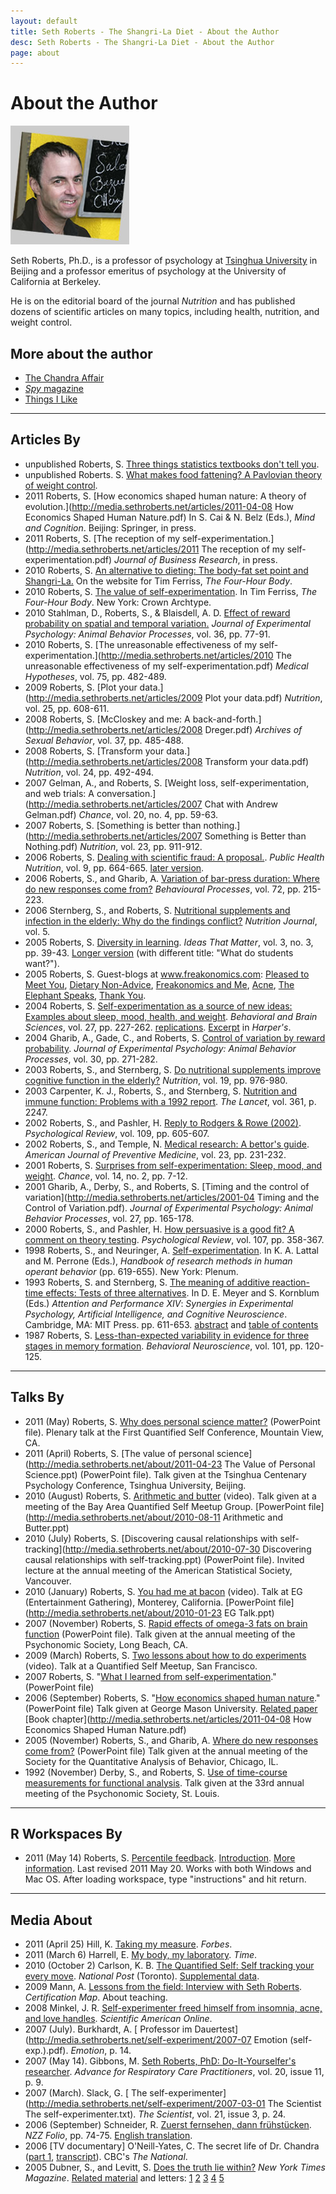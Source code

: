```yaml
---
layout: default
title: Seth Roberts - The Shangri-La Diet - About the Author
desc: Seth Roberts - The Shangri-La Diet - About the Author
page: about
---
```

# About the Author

![Seth Roberts](/images/sethrobertsPicBox.jpg)

Seth Roberts, Ph.D., is a professor of psychology at [Tsinghua University](http://www.tsinghua.edu.cn/eng/index.jsp) in Beijing and a professor emeritus of psychology at the University of California at Berkeley.

He is on the editorial board of the journal *Nutrition* and has published dozens of scientific articles on many topics, including health, nutrition, and weight control.

## More about the author
- [The Chandra Affair](/chandra/)
- [*Spy* magazine](/spy/)
- [Things I Like](/things/)

- - - - - -

## Articles By

- unpublished Roberts, S. [Three things statistics textbooks don't tell you](http://media.sethroberts.net/about/2005_Three_Things_Statistics_Textbooks_Dont_Tell_You.pdf).
- unpublished Roberts. S. [What makes food fattening? A Pavlovian theory of weight control](http://media.sethroberts.net/about/whatmakesfoodfattening.pdf).
- 2011 Roberts, S. [How economics shaped human nature: A theory of evolution.](http://media.sethroberts.net/articles/2011-04-08 How Economics Shaped Human Nature.pdf) In S. Cai & N. Belz (Eds.), *Mind and Cognition*. Beijing: Springer, in press.
- 2011 Roberts, S. [The reception of my self-experimentation.](http://media.sethroberts.net/articles/2011 The reception of my self-experimentation.pdf) *Journal of Business Research*, in press.
- 2010 Roberts, S. [ An alternative to dieting: The body-fat set point and Shangri-La.](http://www.fourhourworkweek.com/blog/wp-content/uploads/2011/01/Alternative-to-Dieting.pdf) On the website for Tim Ferriss, *The Four-Hour Body*.
- 2010 Roberts, S. [ The value of self-experimentation](http://www.fourhourworkweek.com/blog/2010/12/18/the-value-of-self-experimentation-plus-extreme-videos-do-not-try-this-at-home/). In Tim Ferriss, *The Four-Hour Body*. New York: Crown Archtype.
- 2010 Stahlman, D., Roberts, S., & Blaisdell, A. D. [Effect of reward probability on spatial and temporal variation.](http://pigeonrat.psych.ucla.edu/resources/6/Stahlman%20Roberts%20&%20Blaisdell%20JEP%20ABP%202010.pdf) *Journal of Experimental Psychology: Animal Behavior Processes*, vol. 36, pp. 77-91.
- 2010 Roberts, S. [The unreasonable effectiveness of my self-experimentation.](http://media.sethroberts.net/articles/2010 The unreasonable effectiveness of my self-experimentation.pdf) *Medical Hypotheses*, vol. 75, pp. 482-489.
- 2009 Roberts, S. [Plot your data.](http://media.sethroberts.net/articles/2009 Plot your data.pdf) *Nutrition*, vol. 25, pp. 608-611.
- 2008 Roberts, S. [McCloskey and me: A back-and-forth.](http://media.sethroberts.net/articles/2008 Dreger.pdf) *Archives of Sexual Behavior*, vol. 37, pp. 485-488.
- 2008 Roberts, S. [Transform your data.](http://media.sethroberts.net/articles/2008 Transform your data.pdf) *Nutrition*, vol. 24, pp. 492-494.
- 2007 Gelman, A., and Roberts, S. [Weight loss, self-experimentation, and web trials: A conversation.](http://media.sethroberts.net/articles/2007 Chat with Andrew Gelman.pdf) *Chance*, vol. 20, no. 4, pp. 59-63.
- 2007 Roberts, S. [Something is better than nothing.](http://media.sethroberts.net/articles/2007 Something is Better than Nothing.pdf) *Nutrition*, vol. 23, pp. 911-912.
- 2006 Roberts, S. [Dealing with scientific fraud: A proposal.](http://media.sethroberts.net/chandra/2006_Dealing_with_scientific_fraud-a_proposal.pdf). *Public Health Nutrition*, vol. 9, pp. 664-665. [later version](http://media.sethroberts.net/chandra/2006-02-27_Dealing_with_scientific_fraud-A_proposal.pdf).
- 2006 Roberts, S., and Gharib, A. [Variation of bar-press duration: Where do new responses come from?](http://media.sethroberts.net/about/2006_variation_of_bar_press_duration.pdf) *Behavioural Processes*, vol. 72, pp. 215-223.
- 2006 Sternberg, S., and Roberts, S. [Nutritional supplements and infection in the elderly: Why do the findings conflict?](http://www.nutritionj.com/content/5/1/30) *Nutrition Journal*, vol. 5.
- 2005 Roberts, S. [Diversity in learning](http://media.sethroberts.net/about/2005_diversityinlearning.pdf). *Ideas That Matter*, vol. 3, no. 3, pp. 39-43. [Longer version](http://graphics8.nytimes.com/images/blogs/freakonomics/pdf/whatdostudentswant.pdf) (with different title: "What do students want?").
- 2005 Roberts, S. Guest-blogs at www.freakonomics.com: [Pleased to Meet You](http://www.freakonomics.com/blog/2005/09/12/meet-our-guest-blogger/), [Dietary Non-Advice](http://www.freakonomics.com/blog/2005/09/13/seth-roberts-guest-blogger-part-ii/), [Freakonomics and Me](http://www.freakonomics.com/blog/2005/09/14/seth-roberts-guest-blogger-part-iii/), [Acne](http://www.freakonomics.com/blog/2005/09/15/seth-roberts-on-acne-guest-blog-pt-iv/), [The Elephant Speaks](http://www.freakonomics.com/blog/2005/09/16/seth-roberts-guest-blogger-finale/), [Thank You](http://www.freakonomics.com/blog/2005/09/18/final-guest-blog-from-seth-roberts/).
- 2004 Roberts, S. [Self-experimentation as a source of new ideas: Examples about sleep, mood, health, and weight](http://repositories.cdlib.org/postprints/117/). *Behavioral and Brain Sciences*, vol. 27, pp. 227-262. [replications](http://media.sethroberts.net/about/info_about_replications.pdf). [Excerpt](http://media.sethroberts.net/about/2005-06_Harpers_Readings.pdf) in *Harper's*.
- 2004 Gharib, A., Gade, C., and Roberts, S. [Control of variation by reward probability](http://repositories.cdlib.org/postprints/116/). *Journal of Experimental Psychology: Animal Behavior Processes*, vol. 30, pp. 271-282.
- 2003 Roberts, S., and Sternberg, S. [Do nutritional supplements improve cognitive function in the elderly?](http://media.sethroberts.net/chandra/2003_Chandra_letter_in_Nutrition.pdf) *Nutrition*, vol. 19, pp. 976-980.
- 2003 Carpenter, K. J., Roberts, S., and Sternberg, S. [Nutrition and immune function: Problems with a 1992 report](http://media.sethroberts.net/chandra/Lancet_comment_091202.pdf). *The Lancet*, vol. 361, p. 2247.
- 2002 Roberts, S., and Pashler, H. [Reply to Rodgers & Rowe (2002)](http://repositories.cdlib.org/postprints/764/). *Psychological Review*, vol. 109, pp. 605-607.
- 2002 Roberts, S., and Temple, N. [Medical research: A bettor's guide](http://media.sethroberts.net/about/2002_medical_research--a_bettors_guide.pdf). *American Journal of Preventive Medicine*, vol. 23, pp. 231-232.
- 2001 Roberts, S. [Surprises from self-experimentation: Sleep, mood, and weight](http://repositories.cdlib.org/postprints/405). *Chance*, vol. 14, no. 2, pp. 7-12.
- 2001 Gharib, A., Derby, S., and Roberts, S. [Timing and the control of variation](http://media.sethroberts.net/articles/2001-04 Timing and the Control of Variation.pdf). *Journal of Experimental Psychology: Animal Behavior Processes*, vol. 27, pp. 165-178.
- 2000 Roberts, S., and Pashler, H. [How persuasive is a good fit? A comment on theory testing](http://repositories.cdlib.org/postprints/763/). *Psychological Review*, vol. 107, pp. 358-367.
- 1998 Roberts, S., and Neuringer, A. [Self-experimentation](http://socrates.berkeley.edu/%7Eroberts/self/). In K. A. Lattal and M. Perrone (Eds.), *Handbook of research methods in human operant behavior* (pp. 619-655). New York: Plenum.
- 1993 Roberts, S. and Sternberg, S. [The meaning of additive reaction-time effects: Tests of three alternatives](http://media.sethroberts.net/about/meaning_of_additive_reaction-time_effects.pdf). In D. E. Meyer and S. Kornblum (Eds.) *Attention and Performance XIV*: *Synergies in Experimental Psychology, Artificial Intelligence, and Cognitive Neuroscience*. Cambridge, MA: MIT Press. pp. 611-653. [abstract](http://www.psych.upenn.edu/%7Esaul/abstract.srss93.html) and [table of contents ](http://www.psych.upenn.edu/%7Esaul/contents.srss93.html)
- 1987 Roberts, S. [Less-than-expected variability in evidence for three stages in memory formation](http://media.sethroberts.net/about/1987_Less_Than_Expected_Variability_in_Evidence.pdf). *Behavioral Neuroscience*, vol. 101, pp. 120-125.

- - - - - -

## Talks By

- 2011 (May) Roberts, S. [Why does personal science matter?](http://media.sethroberts.net/about/2011-05-27_Why_Does_Personal_Science_Matter.ppt) (PowerPoint file). Plenary talk at the First Quantified Self Conference, Mountain View, CA.
- 2011 (April) Roberts, S. [The value of personal science](http://media.sethroberts.net/about/2011-04-23 The Value of Personal Science.ppt) (PowerPoint file). Talk given at the Tsinghua Centenary Psychology Conference, Tsinghua University, Beijing.
- 2010 (August) Roberts, S. [Arithmetic and butter](http://vimeo.com/14281896) (video). Talk given at a meeting of the Bay Area Quantified Self Meetup Group. [PowerPoint file](http://media.sethroberts.net/about/2010-08-11 Arithmetic and Butter.ppt)
- 2010 (July) Roberts, S. [Discovering causal relationships with self-tracking](http://media.sethroberts.net/about/2010-07-30 Discovering causal relationships with self-tracking.ppt) (PowerPoint file). Invited lecture at the annual meeting of the American Statistical Society, Vancouver.
- 2010 (January) Roberts, S. [You had me at bacon](http://www.youtube.com/watch?v=2oPEeddjEP8) (video). Talk at EG (Entertainment Gathering), Monterey, California. [PowerPoint file](http://media.sethroberts.net/about/2010-01-23 EG Talk.ppt)
- 2007 (November) Roberts, S. [Rapid effects of omega-3 fats on brain function](2007-11-16_Rapid_Effects_of_Omega-3.ppt) (PowerPoint file). Talk given at the annual meeting of the Psychonomic Society, Long Beach, CA.
- 2009 (March) Roberts, S. [Two lessons about how to do experiments](http://quantifiedself.com/2009/04/stop-worrying-and-start-experi/) (video). Talk at a Quantified Self Meetup, San Francisco.
- 2007 Roberts, S. "[What I learned from self-experimentation](http://media.sethroberts.net/about/2007-01-09_What_I_Learned_From_Self-Experimentation.ppt)." (PowerPoint file)
- 2006 (September) Roberts, S. "[How economics shaped human nature](http://media.sethroberts.net/archives/How_Economics_Shaped_Human_Nature.ppt)." (PowerPoint file) Talk given at George Mason University. [Related paper](http://www.freakonomics.com/pdf/whatdostudentswant.pdf) [Book chapter](http://media.sethroberts.net/articles/2011-04-08 How Economics Shaped Human Nature.pdf)
- 2005 (November) Roberts, S., and Gharib, A. [Where do new responses come from?](http://media.sethroberts.net/about/Where_Do_New_Responses_Come_From.pdf) (PowerPoint file) Talk given at the annual meeting of the Society for the Quantitative Analysis of Behavior, Chicago, IL.
- 1992 (November) Derby, S., and Roberts, S. [Use of time-course measurements for functional analysis](http://media.sethroberts.net/about/1992_Use_of_Time-Course_Measurements_for_Functional_Analysis.pdf). Talk given at the 33rd annual meeting of the Psychonomic Society, St. Louis.

- - - - - -

## R Workspaces By

- 2011 (May 14) Roberts, S. [Percentile feedback](http://media.sethroberts.net/about/2011-05-20_percentile_feedback.RData). [Introduction](http://blog.sethroberts.net/2011/05/01/percentile-feedback-and-productivity/). [More information](http://blog.sethroberts.net/category/self-experimentation/productivity/). Last revised 2011 May 20. Works with both Windows and Mac OS. After loading workspace, type "instructions" and hit return.

- - - - - -

## Media About

- 2011 (April 25) Hill, K. [Taking my measure](http://www.forbes.com/forbes/2011/0425/features-health-personal-data-work-out-taking-my-measure.html). *Forbes*.
- 2011 (March 6) Harrell, E. [My body, my laboratory](http://www.time.com/time/magazine/article/0,9171,2050030,00.html). *Time*.
- 2010 (October 2) Carlson, K. B. [The Quantified Self: Self tracking your every move](http://www.moodscope.com/National_Post_Quantified_Self.pdf). *National Post* (Toronto). [Supplemental data](http://news.nationalpost.com/2010/10/02/the-quantified-self-supplemental-data/).
- 2009 Mann, A. [ Lessons from the field: Interview with Seth Roberts](http://certificationmap.com/lessons-from-the-field-interview-with-seth-roberts). *Certification Map*. About teaching.
- 2008 Minkel, J. R. [Self-experimenter freed himself from insomnia, acne, and love handles](http://www.sciam.com/article.cfm?id=self-experimenter-free-from-insomnia). *Scientific American Online*.
- 2007 (July). Burkhardt, A. [ Professor im Dauertest](http://media.sethroberts.net/self-experiment/2007-07 Emotion (self-exp.).pdf). *Emotion*, p. 14.
- 2007 (May 14). Gibbons, M. [Seth Roberts, PhD: Do-It-Yourselfer's researcher](http://respiratory-care.advanceweb.com/common/EditorialSearch/AViewer.aspx?AN=RC_07may14_rcp9.html&AD=05-14-2007). *Advance for Respiratory Care Practitioners*, vol. 20, issue 11, p. 9.
- 2007 (March). Slack, G. [ The self-experimenter](http://media.sethroberts.net/self-experiment/2007-03-01 The Scientist The self-experimenter.txt). *The Scientist*, vol. 21, issue 3, p. 24.
- 2006 (September) Schneider, R. [Zuerst fernsehen, dann frühstücken](http://www.nzzfolio.ch/www/d80bd71b-b264-4db4-afd0-277884b93470/showarticle/bd136053-65e4-458d-95f7-babf09e185bc.aspx). *NZZ Folio*, pp. 74-75. [English translation](http://media.sethroberts.net/about/2006-09_NZZ_Folio_English_translation.pdf).
- 2006 [TV documentary] O'Neill-Yates, C. The secret life of Dr. Chandra ([part 1](http://www.cbc.ca/clips/ram-newsworld/chandra_1.ram), [transcript](http://www.cbc.ca/national/news/chandra/)). CBC's *The National*.
- 2005 Dubner, S., and Levitt, S. [ Does the truth lie within?](http://www.nytimes.com/2005/09/11/magazine/11FREAK.html?ei=5070&en=885eba950a1a7544&ex=1133154000&pagewanted=all) *New York Times Magazine*. [Related material](http://www.freakonomics.com/times0911.php) and letters: [1](http://query.nytimes.com/gst/fullpage.html?res=9A00E4DB1530F931A35753C1A9639C8B63) [2](http://query.nytimes.com/gst/fullpage.html?res=9803E4DB1530F931A35753C1A9639C8B63) [3](http://query.nytimes.com/gst/fullpage.html?res=9E02E4DB1530F931A35753C1A9639C8B63) [4](http://query.nytimes.com/gst/fullpage.html?res=9C0DE4DB1530F931A35753C1A9639C8B63) [5](http://query.nytimes.com/gst/fullpage.html?res=950CE4DB1530F931A35753C1A9639C8B63)
